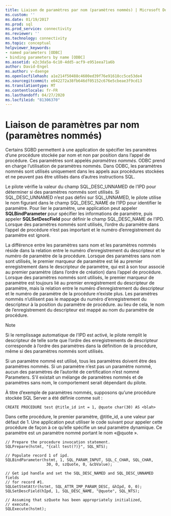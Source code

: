 ```yaml
---
title: Liaison de paramètres par nom (paramètres nommés) | Microsoft Docs
ms.custom: ''
ms.date: 01/19/2017
ms.prod: sql
ms.prod_service: connectivity
ms.reviewer: ''
ms.technology: connectivity
ms.topic: conceptual
helpviewer_keywords:
- named parameters [ODBC]
- binding parameters by name [ODBC]
ms.assetid: e2c3da5a-6c10-4dd5-acf9-e951eea71a6b
author: David-Engel
ms.author: v-daenge
ms.openlocfilehash: a1e214f50488c4600ed39f76e91618cc5ce53de4
ms.sourcegitcommit: e042272a38fb646df05152c676e5cbeae3f9cd13
ms.translationtype: MT
ms.contentlocale: fr-FR
ms.lasthandoff: 04/27/2020
ms.locfileid: "81306370"
---
```

# <a name="binding-parameters-by-name-named-parameters"></a>Liaison de paramètres par nom (paramètres nommés)
Certains SGBD permettent à une application de spécifier les paramètres d’une procédure stockée par nom et non par position dans l’appel de procédure. Ces paramètres sont appelés *paramètres nommés*. ODBC prend en charge l’utilisation de paramètres nommés. Dans ODBC, les paramètres nommés sont utilisés uniquement dans les appels aux procédures stockées et ne peuvent pas être utilisés dans d’autres instructions SQL.  
  
 Le pilote vérifie la valeur du champ SQL_DESC_UNNAMED de l’IPD pour déterminer si des paramètres nommés sont utilisés. Si SQL_DESC_UNNAMED n’est pas défini sur SQL_UNNAMED, le pilote utilise le nom figurant dans le champ SQL_DESC_NAME de l’IPD pour identifier le paramètre. Pour lier le paramètre, une application peut appeler **SQLBindParameter** pour spécifier les informations de paramètre, puis appeler **SQLSetDescField** pour définir le champ SQL_DESC_NAME de l’IPD. Lorsque des paramètres nommés sont utilisés, l’ordre du paramètre dans l’appel de procédure n’est pas important et le numéro d’enregistrement du paramètre est ignoré.  
  
 La différence entre les paramètres sans nom et les paramètres nommés réside dans la relation entre le numéro d’enregistrement du descripteur et le numéro de paramètre de la procédure. Lorsque des paramètres sans nom sont utilisés, le premier marqueur de paramètre est lié au premier enregistrement dans le descripteur de paramètre, qui est à son tour associé au premier paramètre (dans l’ordre de création) dans l’appel de procédure. Lorsque des paramètres nommés sont utilisés, le premier marqueur de paramètre est toujours lié au premier enregistrement du descripteur de paramètre, mais la relation entre le numéro d’enregistrement du descripteur et le numéro de paramètre de la procédure n’existe plus. Les paramètres nommés n’utilisent pas le mappage du numéro d’enregistrement du descripteur à la position du paramètre de procédure. au lieu de cela, le nom de l’enregistrement du descripteur est mappé au nom du paramètre de procédure.  
  
> [!NOTE]  
>  Si le remplissage automatique de l’IPD est activé, le pilote remplit le descripteur de telle sorte que l’ordre des enregistrements de descripteur corresponde à l’ordre des paramètres dans la définition de la procédure, même si des paramètres nommés sont utilisés.  
  
 Si un paramètre nommé est utilisé, tous les paramètres doivent être des paramètres nommés. Si un paramètre n’est pas un paramètre nommé, aucun des paramètres de l’autorité de certification n’est nommé Parameters. S’il existait un mélange de paramètres nommés et de paramètres sans nom, le comportement serait dépendant du pilote.  
  
 À titre d’exemple de paramètres nommés, supposons qu’une procédure stockée SQL Server a été définie comme suit :  
  
```  
CREATE PROCEDURE test @title_id int = 1, @quote char(30) AS <blah>  
```  
  
 Dans cette procédure, le premier paramètre, @title_id, a une valeur par défaut de 1. Une application peut utiliser le code suivant pour appeler cette procédure de façon à ce qu’elle spécifie un seul paramètre dynamique. Ce paramètre est un paramètre nommé portant le nom «\@quote ».  
  
```  
// Prepare the procedure invocation statement.  
SQLPrepare(hstmt, "{call test(?)}", SQL_NTS);  
  
// Populate record 1 of ipd.  
SQLBindParameter(hstmt, 1, SQL_PARAM_INPUT, SQL_C_CHAR, SQL_CHAR,  
                  30, 0, szQuote, 0, &cbValue);  
  
// Get ipd handle and set the SQL_DESC_NAMED and SQL_DESC_UNNAMED fields  
// for record #1.  
SQLGetStmtAttr(hstmt, SQL_ATTR_IMP_PARAM_DESC, &hIpd, 0, 0);  
SQLSetDescField(hIpd, 1, SQL_DESC_NAME, "@quote", SQL_NTS);  
  
// Assuming that szQuote has been appropriately initialized,  
// execute.  
SQLExecute(hstmt);  
```
